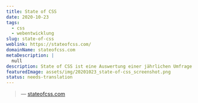 ```yaml
---
title: State of CSS
date: 2020-10-23
tags:
  - css
  - webentwicklung
slug: state-of-css
weblink: https://stateofcss.com/
domainName: stateofcss.com
metaDescription: |
  null
description: State of CSS ist eine Auswertung einer jährlichen Umfrage zu den Kenntnissen der CSS Möglichkeiten und Eigenschaften.
featuredImage: assets/img/20201023_state-of-css_screenshot.png
status: needs-translation
---
```

<blockquote>
<footer>— <a href="https://stateofcss.com/">stateofcss.com</a></footer></blockquote>

